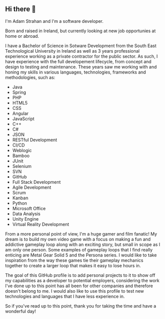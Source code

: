 ## Hi there 👋

I'm Adam Strahan and I'm a software developer.

Born and raised in Ireland, but currently looking at new job opportunies at home or abroad.

I have a Bachelor of Science in Sotware Development from the South East Technological University in Ireland as well as 3 years professional experience working as a private contractor for the public sector. As such, I have experience with the full developement lifecycle, from concept and design to testing and maintenance. These years saw me working with and honing my skills in various languages, technologies, frameworks and methodologies, such as:
- Java                                                                                                    
- Spring                                                                       
- PHP                                                        
- HTML5                                                                  
- CSS                                      
- Angular                                               
- JavaScript
- C++
- C# 
- JSON 
- RESTful Development
- CI/CD 
- Weblogic
- Bamboo 
- JUnit
- Selenium 
- SVN
- GitHub
- Full Stack Development
- Agile Development
- Scrum
- Kanban
- Python 
- Microsoft Office
- Data Analysis
- Unity Engine
- Virtual Reality Development

From a more personal point of view, I'm a huge gamer and film fanatic! My dream is to build my own video game with a focus on making a fun and addictive gameplay loop along with an exciting story, but small in scope as I am only one person. Some examples of gameplay loops that I find really enticing are Metal Gear Solid 5 and the Persona series. I would like to take inspiration from the way these games tie their gameplay mechanics together to create a larger loop that makes it easy to lose hours in.

The goal of this GitHub profile is to add personal projects to it to show off my capabilities as a developer to potential employers, considering the work I've done up to this point has all been for other companies and therefore doesn't belong to me. I would also like to use this profile to test new technologies and languages that I have less experience in.

So if you've read up to this point, thank you for taking the time and have a wonderful day! 
